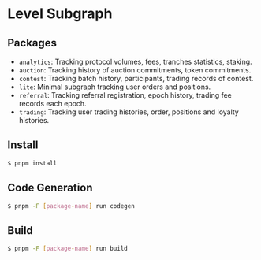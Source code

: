 # Level Subgraph

## Packages

- `analytics`: Tracking protocol volumes, fees, tranches statistics, staking.
- `auction`: Tracking history of auction commitments, token commitments.
- `contest`: Tracking batch history, participants, trading records of contest.
- `lite`: Minimal subgraph tracking user orders and positions.
- `referral`: Tracking referral registration, epoch history, trading fee records each epoch.
- `trading`: Tracking user trading histories, order, positions and loyalty histories.

## Install

```bash
$ pnpm install
```

## Code Generation
```bash
$ pnpm -F [package-name] run codegen
```

## Build
```bash
$ pnpm -F [package-name] run build
```